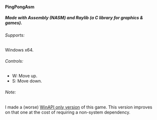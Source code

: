#### PingPongAsm
##### Made with Assembly (NASM) and Raylib (a C library for graphics & games).

###### Supports:
Windows x64.

###### Controls:
- W: Move up.
- S: Move down.

###### Note:
I made a (worse) [WinAPI only version](https://github.com/Zorbn/PingPongAsm) of this game.
This version improves on that one at the cost of requiring a non-system dependency.
